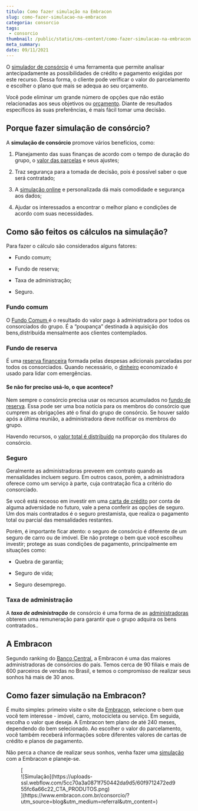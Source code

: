 ```yaml
---
titulo: Como fazer simulação na Embracon
slug: como-fazer-simulacao-na-embracon
categoria: consorcio
tags:
 - consorcio
thumbnail: /public/static/cms-content/como-fazer-simulacao-na-embracon.jpg
meta_summary: 
date: 09/11/2021
---
```

O [simulador de consórcio](https://www.embracon.com.br/servicos/simulador-de-consorcio) é uma ferramenta que permite analisar antecipadamente as possibilidades de crédito e pagamento exigidas por este recurso. Dessa forma, o cliente pode verificar o valor do parcelamento e escolher o plano que mais se adequa ao seu orçamento.

Você pode eliminar um grande número de opções que não estão relacionadas aos seus objetivos ou [orçamento](https://www.embracon.com.br/blog/a-importancia-de-organizar-e-fazer-um-orcamento-pessoal). Diante de resultados específicos às suas preferências, é mais fácil tomar uma decisão.

Porque fazer simulação de consórcio? 
-------------------------------------

A **simulação de consórcio** promove vários benefícios, como:

1. Planejamento das suas finanças de acordo com o tempo de duração do grupo, o [valor das parcelas](https://www.embracon.com.br/blog/como-calcular-as-parcelas-no-consorcio) e seus ajustes;

2. Traz segurança para a tomada de decisão, pois é possível saber o que será contratado;

3. A [simulação online](https://www.embracon.com.br/blog/simulador-de-consorcio-como-funciona) e personalizada dá mais comodidade e segurança aos dados;

4. Ajudar os interessados ​​a encontrar o melhor plano e condições de acordo com suas necessidades.

Como são feitos os cálculos na simulação? 
------------------------------------------

Para fazer o cálculo são considerados alguns fatores:

- Fundo comum;
- Fundo de reserva;
- Taxa de administração;

- Seguro.

### Fundo comum 

O [Fundo Comum ](https://www.embracon.com.br/blog/o-que-e-o-fundo-comum-no-consorcio)é o resultado do valor pago à administradora por todos os consorciados do grupo. É a “poupança” destinada à aquisição dos bens,distribuída mensalmente aos clientes contemplados.

### Fundo de reserva 

É uma [reserva financeira](https://www.embracon.com.br/blog/o-que-e-e-como-funciona-o-fundo-de-reserva) formada pelas despesas adicionais parceladas por todos os consorciados. Quando necessário, o [dinheiro](https://www.embracon.com.br/blog/comece-a-poupar-dinheiro-ainda-em-2021) economizado é usado para lidar com emergências.

#### Se não for preciso usá-lo, o que acontece? 

Nem sempre o consórcio precisa usar os recursos acumulados no [fundo de reserva](https://www.embracon.com.br/blog/entenda-como-funciona-a-devolucao-do-fundo-de-reserva). Essa pode ser uma boa notícia para os membros do consórcio que cumprem as obrigações até o final do grupo de consórcio. Se houver saldo após a última reunião, a administradora deve notificar os membros do grupo.

Havendo recursos, o [valor total é distribuído](https://www.embracon.com.br/conhecaoconsorcio/o-que-e-fundo-de-reserva) na proporção dos titulares do consórcio.

### Seguro 

Geralmente as administradoras preveem em contrato quando as mensalidades incluem seguro. Em outros casos, porém, a administradora oferece como um serviço à parte, cuja contratação fica a critério do consorciado.

Se você está receoso em investir em uma [carta de crédito](https://www.embracon.com.br/conhecaoconsorcio/o-que-e-carta-de-credito) por conta de alguma adversidade no futuro, vale a pena conferir as opções de seguro. Um dos mais contratados é o seguro prestamista, que realiza o pagamento total ou parcial das mensalidades restantes.

Porém, é importante ficar atento: o seguro de consórcio é diferente de um seguro de carro ou de imóvel. Ele não protege o bem que você escolheu investir; protege as suas condições de pagamento, principalmente em situações como:

- Quebra de garantia;

- Seguro de vida;
- Seguro desemprego.

### Taxa de administração 

A ***taxa de administração*** de consórcio é uma forma de as [administradoras](https://www.embracon.com.br/conhecaoconsorcio/o-que-e-uma-administradora-de-consorcio) obterem uma remuneração para garantir que o grupo adquira os bens contratados..

A Embracon 
-----------

Segundo ranking do [Banco Central](https://www.bcb.gov.br/), a Embracon é uma das maiores administradoras de consórcios do país. Temos cerca de 90 filiais e mais de 600 parceiros de vendas no Brasil, e temos o compromisso de realizar seus sonhos há mais de 30 anos.

Como fazer simulação na Embracon? 
----------------------------------

É muito simples: primeiro visite o site da [Embracon](https://www.embracon.com.br/), selecione o bem que você tem interesse - imóvel, carro, motocicleta ou serviço. Em seguida, escolha o valor que deseja. A Embracon tem plano de até 240 meses, dependendo do bem selecionado. Ao escolher o valor do parcelamento, você também receberá informações sobre diferentes valores de cartas de crédito e planos de pagamento.

Não perca a chance de realizar seus sonhos, venha fazer uma [simulação](https://www.embracon.com.br/servicos/consorcio-simulacao) com a Embracon e planeje-se.

<figure class="w-richtext-figure-type-image w-richtext-align-center">[<div>![Simulação](https://uploads-ssl.webflow.com/5cc70a3a0871f750442da9d5/60f9712472ed955fc6a66c22_CTA_PRODUTOS.png)</div>](https://www.embracon.com.br/consorcio/?utm_source=blog&utm_medium=referral&utm_content=)</figure>
